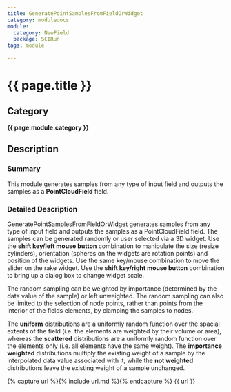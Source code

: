 ```yaml
---
title: GeneratePointSamplesFromFieldOrWidget
category: moduledocs
module:
  category: NewField
  package: SCIRun
tags: module

---
```


# {{ page.title }}

## Category

**{{ page.module.category }}**

## Description

### Summary

This module generates samples from any type of input field and outputs the samples as a **PointCloudField** field.

### Detailed Description

GeneratePointSamplesFromFieldOrWidget generates samples from any type of input field and outputs the samples as a PointCloudField field. The samples can be generated randomly or user selected via a 3D widget. Use the **shift key/left mouse button** combination to manipulate the size (resize cylinders), orientation (spheres on the widgets are rotation points) and position of the widgets. Use the same key/mouse combination to move the slider on the rake widget. Use the **shift key/right mouse button** combination to bring up a dialog box to change widget scale.


The random sampling can be weighted by importance (determined by the data value of the sample) or left unweighted. The random sampling can also be limited to the selection of node points, rather than points from the interior of the fields elements, by clamping the samples to nodes.

The **uniform** distributions are a uniformly random function over the spacial extents of the field (i.e. the elements are weighted by their volume or area), whereas the **scattered** distributions are a uniformly random function over the elements only (i.e. all elements have the same weight). The **importance weighted** distributions multiply the existing weight of a sample by the interpolated data value associated with it, while the **not weighted** distributions leave the existing weight of a sample unchanged.

{% capture url %}{% include url.md %}{% endcapture %}
{{ url }}
